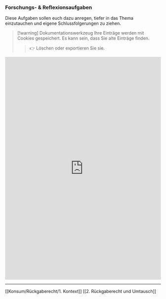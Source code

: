 ### Forschungs- & Reflexionsaufgaben

Diese Aufgaben sollen euch dazu anregen, tiefer in das Thema einzutauchen und eigene Schlussfolgerungen zu ziehen.


>[!warning] Dokumentationswerkzeug 
>Ihre Einträge werden mit Cookies gespeichert. Es kann sein, dass Sie alte Einträge finden. 
>>👉 Löschen oder exportieren Sie sie.


<iframe src="https://app.Lumi.education/api/v1/run/nYkJQz/embed" width="100%" height="720" frameborder="0" allowfullscreen="allowfullscreen" allow="geolocation *; microphone *; camera *; midi *; encrypted-media *"></iframe>

---
[[Konsum/Rückgaberecht/1. Kontext]]
[[2. Rückgaberecht und Umtausch]]